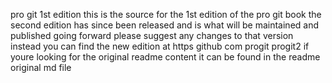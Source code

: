 pro git 1st edition this is the source for the 1st edition of the pro git book the second edition has since been released and is what will be maintained and published going forward please suggest any changes to that version instead you can find the new edition at https github com progit progit2 if youre looking for the original readme content it can be found in the readme original md file